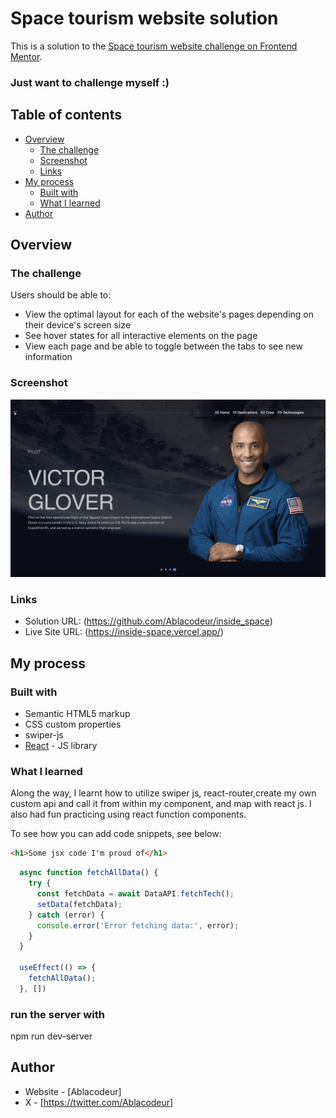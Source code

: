 # Space tourism website solution

This is a solution to the [Space tourism website challenge on Frontend Mentor](https://www.frontendmentor.io/challenges/space-tourism-multipage-website-gRWj1URZ3). 

### Just want to challenge myself :)

## Table of contents

- [Overview](#overview)
  - [The challenge](#the-challenge)
  - [Screenshot](#screenshot)
  - [Links](#links)
- [My process](#my-process)
  - [Built with](#built-with)
  - [What I learned](#what-i-learned)
- [Author](#author)


## Overview

### The challenge

Users should be able to:

- View the optimal layout for each of the website's pages depending on their device's screen size
- See hover states for all interactive elements on the page
- View each page and be able to toggle between the tabs to see new information

### Screenshot

![](./readme-screenshot.png)


### Links

- Solution URL: (https://github.com/Ablacodeur/inside_space)
- Live Site URL: (https://inside-space.vercel.app/)

## My process

### Built with

- Semantic HTML5 markup
- CSS custom properties
- swiper-js 
- [React](https://reactjs.org/) - JS library


### What I learned

Along the way, I learnt how to utilize swiper js, react-router,create my own custom api and call it from within my component, and map with react js. I also had fun practicing using react function components.

To see how you can add code snippets, see below:

```html
<h1>Some jsx code I'm proud of</h1>
```
```js
  async function fetchAllData() {
    try {
      const fetchData = await DataAPI.fetchTech();
      setData(fetchData);
    } catch (error) {
      console.error('Error fetching data:', error);
    }
  }

  useEffect(() => {
    fetchAllData();
  }, [])

```

### run the server with
npm run dev-server

## Author

- Website - [Ablacodeur]
- X - [https://twitter.com/Ablacodeur]

